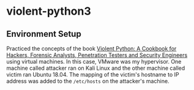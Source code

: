 # violent-python3
## Environment Setup
Practiced the concepts of the book [Violent Python: A Cookbook for Hackers, Forensic Analysts, Penetration Testers and Security Engineers](https://www.amazon.com/Violent-Python-Cookbook-Penetration-Engineers/dp/1597499579) using virtual machines. In this case, VMware was my hypervisor. One machine called attacker ran on Kali Linux and the other machine called victim ran Ubuntu 18.04. The mapping of the victim's hostname to IP address was added to the ```/etc/hosts``` on the attacker's machine. 